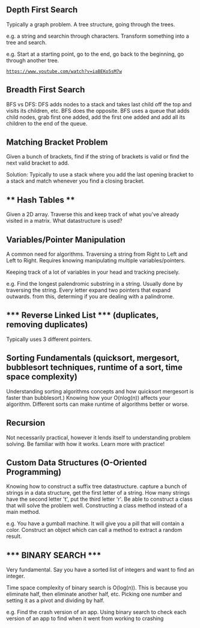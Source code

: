 ## Depth First Search
Typically a graph problem. A tree structure, going through the trees. <br />

e.g. a string and searchin through characters. Transform something into a tree and search. <br />

e.g. Start at a starting point, go to the end, go back to the beginning, go through another tree. <br />

<code>https://www.youtube.com/watch?v=iaBEKo5sM7w</code>

## Breadth First Search
BFS vs DFS: DFS adds nodes to a stack and takes last child off the top and visits its children, etc. BFS does the opposite. BFS uses a queue that adds child nodes, grab first one added, add the first one added and add all its children to the end of the queue.

## Matching Bracket Problem
Given a bunch of brackets, find if the string of brackets is valid or find the next valid bracket to add. <br />

Solution: Typically to use a stack where you add the last opening bracket to a stack and match whenever you find a closing bracket. <br />

## ** Hash Tables **
Given a 2D array. Traverse this and keep track of what you've already visited in a matrix. What datastructure is used? <br />

## Variables/Pointer Manipulation
A common need for algorithms. Traversing a string from Right to Left and Left to Right. Requires knowing manipulating multiple variables/pointers. <br />

Keeping track of a lot of variables in your head and tracking precisely. <br />

e.g. Find the longest palendromic substring in a string. Usually done by traversing the string. Every letter expand two pointers that expand outwards. from this, determing if you are dealing with a palindrome. <br />

## *** Reverse Linked List *** (duplicates, removing duplicates) 
Typically uses 3 different pointers. <br />

## Sorting Fundamentals (quicksort, mergesort, bubblesort techniques, runtime of a sort, time space complexity)
Understanding sorting algorithms concepts and how quicksort mergesort is faster than bubblesort.) Knowing how your O(nlog(n)) affects your algorithm. Different sorts can make runtime of algorithms better or worse. <br />

## Recursion
Not necessarily practical, however it lends itself to understanding problem solving. Be familiar with how it works. Learn more with practice! <br />

## Custom Data Structures (O-Oriented Programming)
Knowing how to construct a suffix tree datastructure. capture a bunch of strings in a data structure, get the first letter of a string. How many strings have the second letter 't', put the third letter 'r'. Be able to construct a class that will solve the problem well. Constructing a class method instead of a main method.<br />

e.g. You have a gumball machine. It will give you a pill that will contain a color. Construct an object which can call a method to extract a random result.<br />

## *** BINARY SEARCH ***
Very fundamental. Say you have a sorted list of integers and want to find an integer. <br />

Time space complexity of binary search is O(log(n)). This is because you eliminate half, then eliminate another half, etc. Picking one number and setting it as a pivot and dividing by half. <br />

e.g. Find the crash version of an app. Using binary search to check each version of an app to find when it went from working to crashing <br /> 
